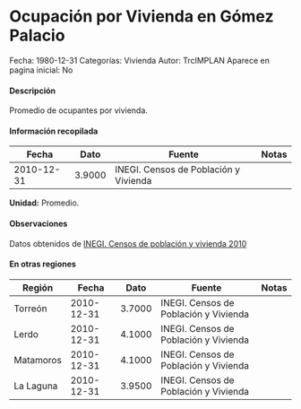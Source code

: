 Ocupación por Vivienda en Gómez Palacio
=====

Fecha: 1980-12-31
Categorías: Vivienda
Autor: TrcIMPLAN
Aparece en pagina inicial: No

#### Descripción

Promedio de ocupantes por vivienda.

#### Información recopilada

<table class="table table-hover table-bordered matriz">
<thead>
<tr>
<th>Fecha</th>
<th>Dato</th>
<th>Fuente</th>
<th>Notas</th>
</tr>
</thead>
<tbody>
<tr>
<td>2010-12-31</td>
<td class="derecha">3.9000</td>
<td>INEGI. Censos de Población y Vivienda</td>
<td></td>
</tr>
</tbody>
</table>

<b>Unidad:</b> Promedio.

#### Observaciones

Datos obtenidos de [INEGI. Censos de población y vivienda 2010](http://www.inegi.org.mx/sistemas/consulta_resultados/iter2010.aspx)


#### En otras regiones

<table class="table table-hover table-bordered matriz">
<thead>
<tr>
<th>Región</th>
<th>Fecha</th>
<th>Dato</th>
<th>Fuente</th>
<th>Notas</th>
</tr>
</thead>
<tbody>
<tr>
<td>Torreón</td>
<td>2010-12-31</td>
<td class="derecha">3.7000</td>
<td>INEGI. Censos de Población y Vivienda</td>
<td></td>
</tr>
<tr>
<td>Lerdo</td>
<td>2010-12-31</td>
<td class="derecha">4.1000</td>
<td>INEGI. Censos de Población y Vivienda</td>
<td></td>
</tr>
<tr>
<td>Matamoros</td>
<td>2010-12-31</td>
<td class="derecha">4.1000</td>
<td>INEGI. Censos de Población y Vivienda</td>
<td></td>
</tr>
<tr>
<td>La Laguna</td>
<td>2010-12-31</td>
<td class="derecha">3.9500</td>
<td>INEGI. Censos de Población y Vivienda</td>
<td></td>
</tr>
</tbody>
</table>

